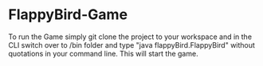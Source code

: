 # FlappyBird-Game
To run the Game simply git clone the project to your workspace and in the CLI switch over to /bin folder and type "java flappyBird.FlappyBird" without quotations in your command line. 
This will start the game.
